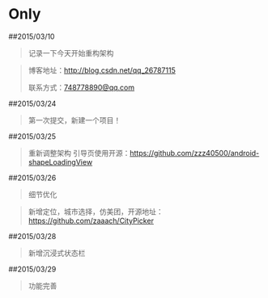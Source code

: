 # Only

##2015/03/10
>记录一下今天开始重构架构
>

>博客地址：http://blog.csdn.net/qq_26787115
>
>联系方式：748778890@qq.com

##2015/03/24
>第一次提交，新建一个项目！

##2015/03/25
>重新调整架构
>引导页使用开源：https://github.com/zzz40500/android-shapeLoadingView

##2015/03/26
>细节优化

>新增定位，城市选择，仿美团，开源地址：https://github.com/zaaach/CityPicker


##2015/03/28
>新增沉浸式状态栏

##2015/03/29
>功能完善